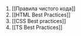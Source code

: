 1. [[Правила чистого кода]]
2. [[HTML Best Practices]]
3. [[CSS Best practices]]
4. [[TS Best Practices]]
